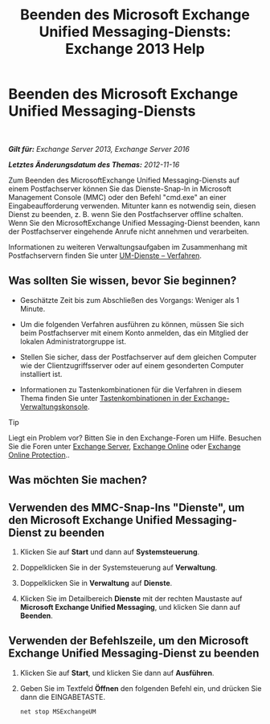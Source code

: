 ﻿---
title: 'Beenden des Microsoft Exchange Unified Messaging-Diensts: Exchange 2013 Help'
TOCTitle: Beenden des Microsoft Exchange Unified Messaging-Diensts
ms:assetid: 64fa5535-8150-45c6-82e6-d2346892a031
ms:mtpsurl: https://technet.microsoft.com/de-de/library/Aa998595(v=EXCHG.150)
ms:contentKeyID: 50554827
ms.date: 04/24/2018
mtps_version: v=EXCHG.150
ms.translationtype: HT
---

# Beenden des Microsoft Exchange Unified Messaging-Diensts

 

_**Gilt für:** Exchange Server 2013, Exchange Server 2016_

_**Letztes Änderungsdatum des Themas:** 2012-11-16_

Zum Beenden des MicrosoftExchange Unified Messaging-Diensts auf einem Postfachserver können Sie das Dienste-Snap-In in Microsoft Management Console (MMC) oder den Befehl "cmd.exe" an einer Eingabeaufforderung verwenden. Mitunter kann es notwendig sein, diesen Dienst zu beenden, z. B. wenn Sie den Postfachserver offline schalten. Wenn Sie den MicrosoftExchange Unified Messaging-Dienst beenden, kann der Postfachserver eingehende Anrufe nicht annehmen und verarbeiten.

Informationen zu weiteren Verwaltungsaufgaben im Zusammenhang mit Postfachservern finden Sie unter [UM-Dienste – Verfahren](um-services-procedures-exchange-2013-help.md).

## Was sollten Sie wissen, bevor Sie beginnen?

  - Geschätzte Zeit bis zum Abschließen des Vorgangs: Weniger als 1 Minute.

  - Um die folgenden Verfahren ausführen zu können, müssen Sie sich beim Postfachserver mit einem Konto anmelden, das ein Mitglied der lokalen Administratorgruppe ist.

  - Stellen Sie sicher, dass der Postfachserver auf dem gleichen Computer wie der Clientzugriffsserver oder auf einem gesonderten Computer installiert ist.

  - Informationen zu Tastenkombinationen für die Verfahren in diesem Thema finden Sie unter [Tastenkombinationen in der Exchange-Verwaltungskonsole](keyboard-shortcuts-in-the-exchange-admin-center-exchange-online-protection-help.md).


> [!TIP]
> Liegt ein Problem vor? Bitten Sie in den Exchange-Foren um Hilfe. Besuchen Sie die Foren unter <A href="https://go.microsoft.com/fwlink/p/?linkid=60612">Exchange Server</A>, <A href="https://go.microsoft.com/fwlink/p/?linkid=267542">Exchange Online</A> oder <A href="https://go.microsoft.com/fwlink/p/?linkid=285351">Exchange Online Protection</A>..



## Was möchten Sie machen?

## Verwenden des MMC-Snap-Ins "Dienste", um den Microsoft Exchange Unified Messaging-Dienst zu beenden

1.  Klicken Sie auf **Start** und dann auf **Systemsteuerung**.

2.  Doppelklicken Sie in der Systemsteuerung auf **Verwaltung**.

3.  Doppelklicken Sie in **Verwaltung** auf **Dienste**.

4.  Klicken Sie im Detailbereich **Dienste** mit der rechten Maustaste auf **Microsoft Exchange Unified Messaging**, und klicken Sie dann auf **Beenden**.

## Verwenden der Befehlszeile, um den Microsoft Exchange Unified Messaging-Dienst zu beenden

1.  Klicken Sie auf **Start**, und klicken Sie dann auf **Ausführen**.

2.  Geben Sie im Textfeld **Öffnen** den folgenden Befehl ein, und drücken Sie dann die EINGABETASTE.
    
        net stop MSExchangeUM

